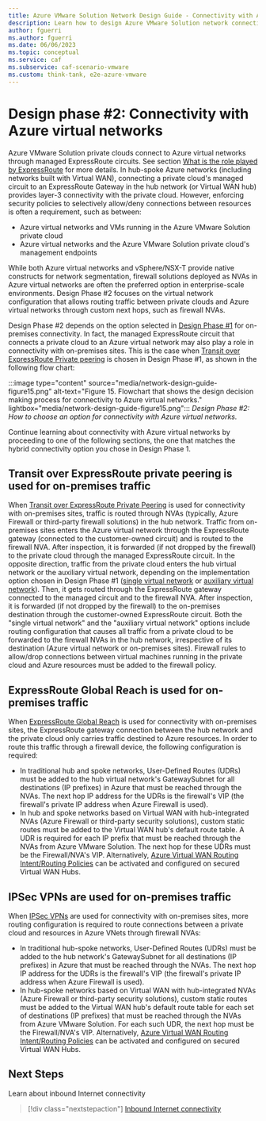 ```yaml
---
title: Azure VMware Solution Network Design Guide - Connectivity with Azure virtual networks
description: Learn how to design Azure VMware Solution network connectivity with Azure virtual networks.
author: fguerri
ms.author: fguerri
ms.date: 06/06/2023
ms.topic: conceptual
ms.service: caf
ms.subservice: caf-scenario-vmware
ms.custom: think-tank, e2e-azure-vmware
---
```


# Design phase #2: Connectivity with Azure virtual networks

Azure VMware Solution private clouds connect to Azure virtual networks through managed ExpressRoute circuits. See section [What is the role played by ExpressRoute](network-design-guide-avs-networking-basics.md#what-is-the-role-played-by-expressroute) for more details. In hub-spoke Azure networks (including networks built with Virtual WAN), connecting a private cloud's managed circuit to an ExpressRoute Gateway in the hub network (or Virtual WAN hub) provides layer-3 connectivity with the private cloud. However, enforcing security policies to selectively allow/deny connections between resources is often a requirement, such as between:
- Azure virtual networks and VMs running in the Azure VMware Solution private cloud
- Azure virtual networks and the Azure VMware Solution private cloud's management endpoints 

While both Azure virtual networks and vSphere/NSX-T provide native constructs for network segmentation, firewall solutions deployed as NVAs in Azure virtual networks are often the preferred option in enterprise-scale environments. Design Phase #2 focuses on the virtual network configuration that allows routing traffic between private clouds and Azure virtual networks through custom next hops, such as firewall NVAs.

Design Phase #2 depends on the option selected in [Design Phase #1](network-design-guide-onprem-connectivity.md) for on-premises connectivity. In fact, the managed ExpressRoute circuit that connects a private cloud to an Azure virtual network may also play a role in connectivity with on-premises sites. This is the case when [Transit over ExpressRoute Private peering](network-design-guide-onprem-connectivity.md#transit-over-expressroute-private-peering) is chosen in Design Phase #1, as shown in the following flow chart:

:::image type="content" source="media/network-design-guide-figure15.png" alt-text="Figure 15. Flowchart that shows the design decision making process for connectivity to Azure virtual networks." lightbox="media/network-design-guide-figure15.png":::
*Design Phase #2: How to choose an option for connectivity with Azure virtual networks.*

Continue learning about connectivity with Azure virtual networks by proceeding to one of the following sections, the one that matches the hybrid connectivity option you chose in Design Phase 1.

## Transit over ExpressRoute private peering is used for on-premises traffic
When [Transit over ExpressRoute Private Peering](network-design-guide-onprem-connectivity.md#transit-over-expressroute-private-peering) is used for connectivity with on-premises sites, traffic is routed through NVAs (typically, Azure Firewall or third-party firewall solutions) in the hub network. Traffic from on-premises sites enters the Azure virtual network through the ExpressRoute gateway (connected to the customer-owned circuit) and is routed to the firewall NVA. After inspection, it is forwarded (if not dropped by the firewall) to the private cloud through the managed ExpressRoute circuit. In the opposite direction, traffic from the private cloud enters the hub virtual network or the auxiliary virtual network, depending on the implementation option chosen in Design Phase #1 ([single virtual network](network-design-guide-onprem-connectivity.md#single-virtual-network) or [auxiliary virtual network](network-design-guide-onprem-connectivity.md#auxiliary-virtual-network)). Then, it gets routed through the ExpressRoute gateway connected to the managed circuit and to the firewall NVA. After inspection, it is forwarded (if not dropped by the firewall) to the on-premises destination through the customer-owned ExpressRoute circuit. Both the "single virtual network" and the "auxiliary virtual network" options include routing configuration that causes all traffic from a private cloud to be forwarded to the firewall NVAs in the hub network, irrespective of its destination (Azure virtual network or on-premises sites). Firewall rules to allow/drop connections between virtual machines running in the private cloud and Azure resources must be added to the firewall policy.

## ExpressRoute Global Reach is used for on-premises traffic
When [ExpressRoute Global Reach](network-design-guide-onprem-connectivity.md#expressroute-global-reach) is used for connectivity with on-premises sites, the ExpressRoute gateway connection between the hub network and the private cloud only carries traffic destined to Azure resources. In order to route this traffic through a firewall device, the following configuration is required:
- In traditional hub and spoke networks, User-Defined Routes (UDRs) must be added to the hub virtual network's GatewaySubnet for all destinations (IP prefixes) in Azure that must be reached through the NVAs. The next hop IP address for the UDRs is the firewall's VIP (the firewall's private IP address when Azure Firewall is used).
- In hub and spoke networks based on Virtual WAN with hub-integrated NVAs (Azure Firewall or third-party security solutions), custom static routes must be added to the Virtual WAN hub's default route table. A UDR is required for each IP prefix that must be reached through the NVAs from Azure VMware Solution. The next hop for these UDRs must be the Firewall/NVA's VIP. Alternatively, [Azure Virtual WAN Routing Intent/Routing Policies](/azure/virtual-wan/how-to-routing-policies) can be activated and configured on secured Virtual WAN Hubs.

## IPSec VPNs are used for on-premises traffic

When [IPSec VPNs](network-design-guide-onprem-connectivity.md#ipsec-vpns) are used for connectivity with on-premises sites, more routing configuration is required to route connections between a private cloud and resources in Azure VNets through firewall NVAs:    
- In traditional hub-spoke networks, User-Defined Routes (UDRs) must be added to the hub network's GatewaySubnet for all destinations (IP prefixes) in Azure that must be reached through the NVAs. The next hop IP address for the UDRs is the firewall's VIP (the firewall's private IP address when Azure Firewall is used).
- In hub-spoke networks based on Virtual WAN with hub-integrated NVAs (Azure Firewall or third-party security solutions), custom static routes must be added to the Virtual WAN hub's default route table for each set of destinations (IP prefixes) that must be reached through the NVAs from Azure VMware Solution. For each such UDR, the next hop must be the Firewall/NVA's VIP. Alternatively, [Azure Virtual WAN Routing Intent/Routing Policies](/azure/virtual-wan/how-to-routing-policies) can be activated and configured on secured Virtual WAN Hubs.

## Next Steps
Learn about inbound Internet connectivity

> [!div class="nextstepaction"] 
> [Inbound Internet connectivity](network-design-guide-internet-inbound-connectivity.md)